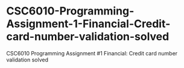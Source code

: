 # CSC6010-Programming-Assignment-1-Financial-Credit-card-number-validation-solved
CSC6010 Programming Assignment #1 Financial: Credit card number validation solved
